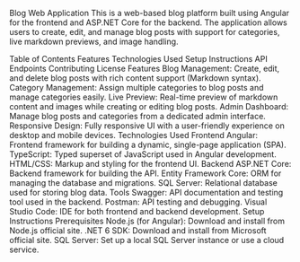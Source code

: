 Blog Web Application
This is a web-based blog platform built using Angular for the frontend and ASP.NET Core for the backend. The application allows users to create, edit, and manage blog posts with support for categories, live markdown previews, and image handling.

Table of Contents
Features
Technologies Used
Setup Instructions
API Endpoints
Contributing
License
Features
Blog Management: Create, edit, and delete blog posts with rich content support (Markdown syntax).
Category Management: Assign multiple categories to blog posts and manage categories easily.
Live Preview: Real-time preview of markdown content and images while creating or editing blog posts.
Admin Dashboard: Manage blog posts and categories from a dedicated admin interface.
Responsive Design: Fully responsive UI with a user-friendly experience on desktop and mobile devices.
Technologies Used
Frontend
Angular: Frontend framework for building a dynamic, single-page application (SPA).
TypeScript: Typed superset of JavaScript used in Angular development.
HTML/CSS: Markup and styling for the frontend UI.
Backend
ASP.NET Core: Backend framework for building the API.
Entity Framework Core: ORM for managing the database and migrations.
SQL Server: Relational database used for storing blog data.
Tools
Swagger: API documentation and testing tool used in the backend.
Postman: API testing and debugging.
Visual Studio Code: IDE for both frontend and backend development.
Setup Instructions
Prerequisites
Node.js (for Angular): Download and install from Node.js official site.
.NET 6 SDK: Download and install from Microsoft official site.
SQL Server: Set up a local SQL Server instance or use a cloud service.

